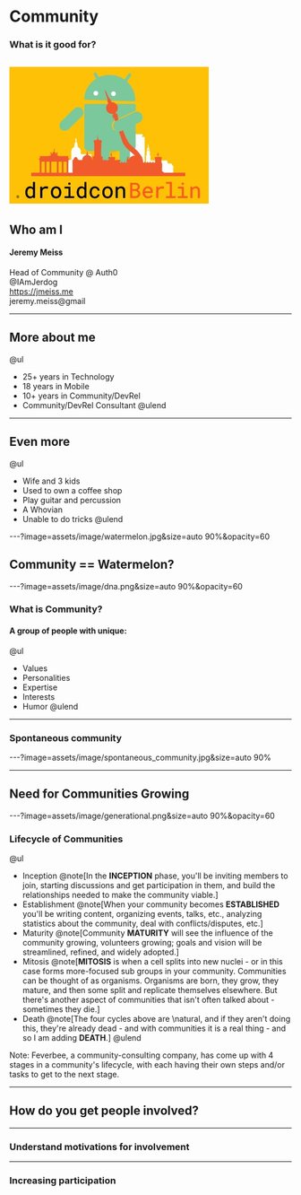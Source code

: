 # Community
### What is it good for?
![conflogo](assets/image/conflogo.png)
---
## Who am I
#### Jeremy Meiss
Head of Community @ Auth0<br />
<i class="fa fa-twitter"></i> @IAmJerdog<br />
<i class="fa fa-chrome"></i> https://jmeiss.me<br />
<i class="fa fa-envelope"></i> jeremy.meiss@gmail

---
## More about me
@ul
- 25+ years in Technology
- 18 years in Mobile
- 10+ years in Community/DevRel
- Community/DevRel Consultant
@ulend

---
## Even more
@ul
- Wife and 3 kids
- Used to own a coffee shop
- Play guitar and percussion
- A Whovian
- Unable to do tricks
@ulend

---?image=assets/image/watermelon.jpg&size=auto 90%&opacity=60

## Community == Watermelon?

---?image=assets/image/dna.png&size=auto 90%&opacity=60
### What is Community?
#### A group of people with unique:
@ul
- Values
- Personalities
- Expertise
- Interests
- Humor
@ulend

---
### Spontaneous community

---?image=assets/image/spontaneous_community.jpg&size=auto 90%

---
## Need for Communities Growing


---?image=assets/image/generational.png&size=auto 90%&opacity=60
### Lifecycle of Communities
@ul
- Inception @note[In the **INCEPTION** phase, you'll be inviting members to join, starting discussions and get participation in them, and build the relationships needed to make the community viable.]
- Establishment @note[When your community becomes **ESTABLISHED** you'll be writing content, organizing events, talks, etc., analyzing statistics about the community, deal with conflicts/disputes, etc.]
- Maturity @note[Community **MATURITY** will see the influence of the community growing, volunteers growing; goals and vision will be streamlined, refined, and widely adopted.]
- Mitosis @note[**MITOSIS** is when a cell splits into new nuclei - or in this case forms more-focused sub groups in your community. Communities can be thought of as organisms. Organisms are born, they grow, they mature, and then some split and replicate themselves elsewhere. But there's another aspect of communities that isn't often talked about - sometimes they die.]
- Death @note[The four cycles above are \natural, and if they aren't doing this, they're already dead - and with communities it is a real thing - and so I am adding **DEATH**.]
@ulend

Note:
Feverbee, a community-consulting company, has come up with 4 stages in a community's lifecycle, with each having their own steps and/or tasks to get to the next stage.   

---
## How do you get people involved?


---
### Understand motivations for involvement


---
### Increasing participation
